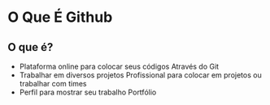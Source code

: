 # O Que É Github

## O que é?
  * Plataforma online para colocar seus códigos
  Através do Git
  * Trabalhar em diversos projetos
  Profissional para colocar em projetos ou trabalhar com times
  * Perfil para mostrar seu trabalho
  Portfólio
